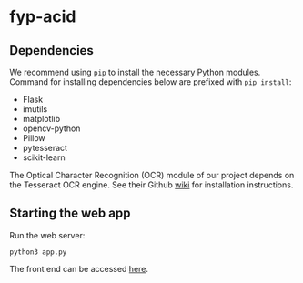 # fyp-acid

## Dependencies
We recommend using `pip` to install the necessary Python modules.
Command for installing dependencies below are prefixed with `pip install`:
  * Flask 
  * imutils
  * matplotlib
  * opencv-python
  * Pillow
  * pytesseract
  * scikit-learn

The Optical Character Recognition (OCR) module of our project depends on the
Tesseract OCR engine. See their Github [wiki](https://github.com/tesseract-ocr/tesseract/wiki) 
for installation instructions.

## Starting the web app
Run the web server:
```
python3 app.py
```
The front end can be accessed [here](https://johngohrw.github.io/fyp-acid/).
